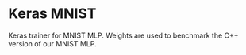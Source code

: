 # Keras MNIST

Keras trainer for MNIST MLP. Weights are used to benchmark the C++ version of our MNIST MLP.
